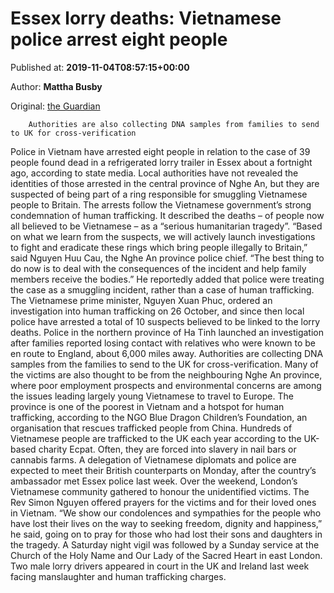 
# Essex lorry deaths: Vietnamese police arrest eight people

Published at: **2019-11-04T08:57:15+00:00**

Author: **Mattha Busby**

Original: [the Guardian](https://www.theguardian.com/world/2019/nov/04/essex-lorry-deaths-vietnamese-police-arrest-eight-people)


        Authorities are also collecting DNA samples from families to send to UK for cross-verification
      
Police in Vietnam have arrested eight people in relation to the case of 39 people found dead in a refrigerated lorry trailer in Essex about a fortnight ago, according to state media.
Local authorities have not revealed the identities of those arrested in the central province of Nghe An, but they are suspected of being part of a ring responsible for smuggling Vietnamese people to Britain.
The arrests follow the Vietnamese government’s strong condemnation of human trafficking. It described the deaths – of people now all believed to be Vietnamese – as a “serious humanitarian tragedy”.
“Based on what we learn from the suspects, we will actively launch investigations to fight and eradicate these rings which bring people illegally to Britain,” said Nguyen Huu Cau, the Nghe An province police chief.
“The best thing to do now is to deal with the consequences of the incident and help family members receive the bodies.”
He reportedly added that police were treating the case as a smuggling incident, rather than a case of human trafficking.
The Vietnamese prime minister, Nguyen Xuan Phuc, ordered an investigation into human trafficking on 26 October, and since then local police have arrested a total of 10 suspects believed to be linked to the lorry deaths.
Police in the northern province of Ha Tinh launched an investigation after families reported losing contact with relatives who were known to be en route to England, about 6,000 miles away. Authorities are collecting DNA samples from the families to send to the UK for cross-verification.
Many of the victims are also thought to be from the neighbouring Nghe An province, where poor employment prospects and environmental concerns are among the issues leading largely young Vietnamese to travel to Europe.
The province is one of the poorest in Vietnam and a hotspot for human trafficking, according to the NGO Blue Dragon Children’s Foundation, an organisation that rescues trafficked people from China.
Hundreds of Vietnamese people are trafficked to the UK each year according to the UK-based charity Ecpat. Often, they are forced into slavery in nail bars or cannabis farms.
A delegation of Vietnamese diplomats and police are expected to meet their British counterparts on Monday, after the country’s ambassador met Essex police last week.
Over the weekend, London’s Vietnamese community gathered to honour the unidentified victims.
The Rev Simon Nguyen offered prayers for the victims and for their loved ones in Vietnam. “We show our condolences and sympathies for the people who have lost their lives on the way to seeking freedom, dignity and happiness,” he said, going on to pray for those who had lost their sons and daughters in the tragedy.
A Saturday night vigil was followed by a Sunday service at the Church of the Holy Name and Our Lady of the Sacred Heart in east London.
Two male lorry drivers appeared in court in the UK and Ireland last week facing manslaughter and human trafficking charges.

